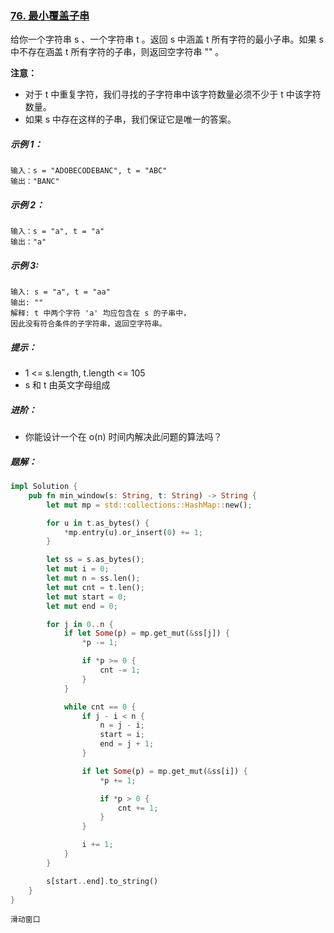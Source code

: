 ### [76. 最小覆盖子串](https://leetcode.cn/problems/minimum-window-substring/)

给你一个字符串 s 、一个字符串 t 。返回 s 中涵盖 t 所有字符的最小子串。如果 s 中不存在涵盖 t 所有字符的子串，则返回空字符串 "" 。

**注意：**

- 对于 t 中重复字符，我们寻找的子字符串中该字符数量必须不少于 t 中该字符数量。
- 如果 s 中存在这样的子串，我们保证它是唯一的答案。


##### 示例 1：
```
输入：s = "ADOBECODEBANC", t = "ABC"
输出："BANC"
```

##### 示例 2：
```
输入：s = "a", t = "a"
输出："a"
```

##### 示例 3:
```
输入: s = "a", t = "aa"
输出: ""
解释: t 中两个字符 'a' 均应包含在 s 的子串中，
因此没有符合条件的子字符串，返回空字符串。
```

##### 提示：

- 1 <= s.length, t.length <= 105
- s 和 t 由英文字母组成

##### 进阶：
- 你能设计一个在 o(n) 时间内解决此问题的算法吗？

##### 题解：
```rust
impl Solution {
    pub fn min_window(s: String, t: String) -> String {
        let mut mp = std::collections::HashMap::new();

        for u in t.as_bytes() {
            *mp.entry(u).or_insert(0) += 1;
        }

        let ss = s.as_bytes();
        let mut i = 0;
        let mut n = ss.len();
        let mut cnt = t.len();
        let mut start = 0;
        let mut end = 0;

        for j in 0..n {
            if let Some(p) = mp.get_mut(&ss[j]) {
                *p -= 1;

                if *p >= 0 {
                    cnt -= 1;
                }
            }

            while cnt == 0 {
                if j - i < n {
                    n = j - i;
                    start = i;
                    end = j + 1;
                }

                if let Some(p) = mp.get_mut(&ss[i]) {
                    *p += 1;

                    if *p > 0 {
                        cnt += 1;
                    }
                }

                i += 1;
            }
        }

        s[start..end].to_string()
    }
}
```

`滑动窗口`
